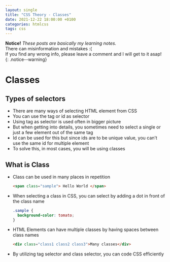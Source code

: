 ```yaml
---
layout: single
title: "CSS Theory - Classes"
date: 2021-12-22 18:00:00 +0100
categories: htmlcss
tags: css
---
```


**Notice!** _*These posts are basically my learning notes.*_  
There can misinformation and mistakes :(  
If you find any wrong info, please leave a comment and I will get to it asap!  
{: .notice--warning}

# Classes

## Types of selectors

- There are many ways of selecting HTML element from CSS
- You can use the tag or id as selector
- Using tag as selector is used often in bigger picture
- But when getting into details, you sometimes need to select a single or just a few element out of the same tag
- Id can be used for this but since ids are to be unique value, you can’t use the same id for multiple element
- To solve this, in most cases, you will be using classes

## What is Class

- Class can be used in many places in repetition
  ```html
  <span class="sample"> Hello World </span>
  ```
- When selecting a class in CSS, you can select by adding a dot in front of the class name
  ```css
  .sample {
    background-color: tomato;
  }
  ```
- HTML Elements can have multiple classes by having spaces between class names
  ```html
  <div class="class1 class2 class3">Many classes</div>
  ```
- By utilizing tag selector and class selector, you can code CSS efficiently
